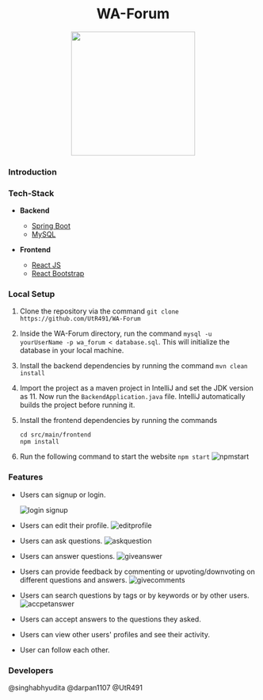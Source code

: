  <h1 align=center>WA-Forum</h1>
<p align = center><img src="https://user-images.githubusercontent.com/59697798/114752616-20fab300-9d74-11eb-96b5-9ed819e3e13c.png" width="250" align="centre"/></p>

### Introduction

### Tech-Stack
-  **Backend**

    

    - [Spring Boot](https://spring.io/projects/spring-boot)
    - [MySQL](https://www.mysql.com/)

-  **Frontend**
    

    - [React JS](https://reactjs.org/)
    - [React Bootstrap](https://react-bootstrap.github.io/)

### Local Setup

   

1. Clone the repository via the command  ``git clone https://github.com/UtR491/WA-Forum``
2. Inside the WA-Forum directory, run the command `mysql -u yourUserName -p wa_forum < database.sql`. This will initialize the database in your local machine.
3. Install the backend dependencies by running the command `mvn clean install`
4. Import the project as a maven project in IntelliJ and set the JDK version as 11. Now run the `BackendApplication.java` file. IntelliJ automatically builds the project before running it.
5. Install the frontend dependencies by running the commands

    ```
    cd src/main/frontend
    npm install
    ```
6. Run the following command to start the website `npm start`
    ![npmstart](https://user-images.githubusercontent.com/59697798/114817836-55a05600-9dd8-11eb-855a-a5d810dd5d68.gif)



### Features

- Users can signup or login.

    ![login signup](https://user-images.githubusercontent.com/59697798/114818321-3bb34300-9dd9-11eb-8f41-7a532395db61.gif)
- Users can edit their profile.
     ![editprofile](https://user-images.githubusercontent.com/59697798/114825048-58ed0f00-9de3-11eb-8304-6626742d43e5.gif)
 - Users can ask questions.
     ![askquestion](https://user-images.githubusercontent.com/59697798/114825114-6efacf80-9de3-11eb-86b6-69bc6a562659.gif)
- Users can answer questions.
     ![giveanswer](https://user-images.githubusercontent.com/59697798/114825153-79b56480-9de3-11eb-9785-3f5c76b913a1.gif)
- Users can provide feedback by commenting or upvoting/downvoting on different questions and answers.
     ![givecomments](https://user-images.githubusercontent.com/59697798/114825185-846ff980-9de3-11eb-97c0-7883015cb4d4.gif)
- Users can search questions by tags or by keywords or by other users.
      ![accpetanswer](https://user-images.githubusercontent.com/59697798/114825491-ecbedb00-9de3-11eb-9544-89dcfb473294.gif)
    
- Users can accept answers to the questions they asked. 
- Users can view other users' profiles and see their activity.
- User can follow each other.

### Developers
@singhabhyudita 
@darpan1107 
@UtR491 

